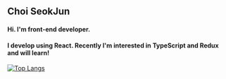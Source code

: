 ## Choi SeokJun
#### Hi. I'm front-end developer. 
#### I develop using React. Recently I'm interested in TypeScript and Redux and will learn!


[![Top Langs](https://github-readme-stats.vercel.app/api/top-langs/?username=Boggil&layout=compact)](https://github.com/Boggil/github-readme-stats)

<div style='text-aling:center">
[![Hits](https://hits.seeyoufarm.com/api/count/incr/badge.svg?url=https%3A%2F%2Fgithub.com%2FBoggil&count_bg=%2382D7BF&title_bg=%233F85C7&icon=sparkpost.svg&icon_color=%23D36A6A&title=hits&edge_flat=false)](https://hits.seeyoufarm.com)
</div>


<!--
**Boggil/Boggil** is a ✨ _special_ ✨ repository because its `README.md` (this file) appears on your GitHub profile.

Here are some ideas to get you started:

- 🔭 I’m currently working on ...
- 🌱 I’m currently learning ...
- 👯 I’m looking to collaborate on ...
- 🤔 I’m looking for help with ...
- 💬 Ask me about ...
- 📫 How to reach me: ...
- 😄 Pronouns: ...
- ⚡ Fun fact: ...
-->
